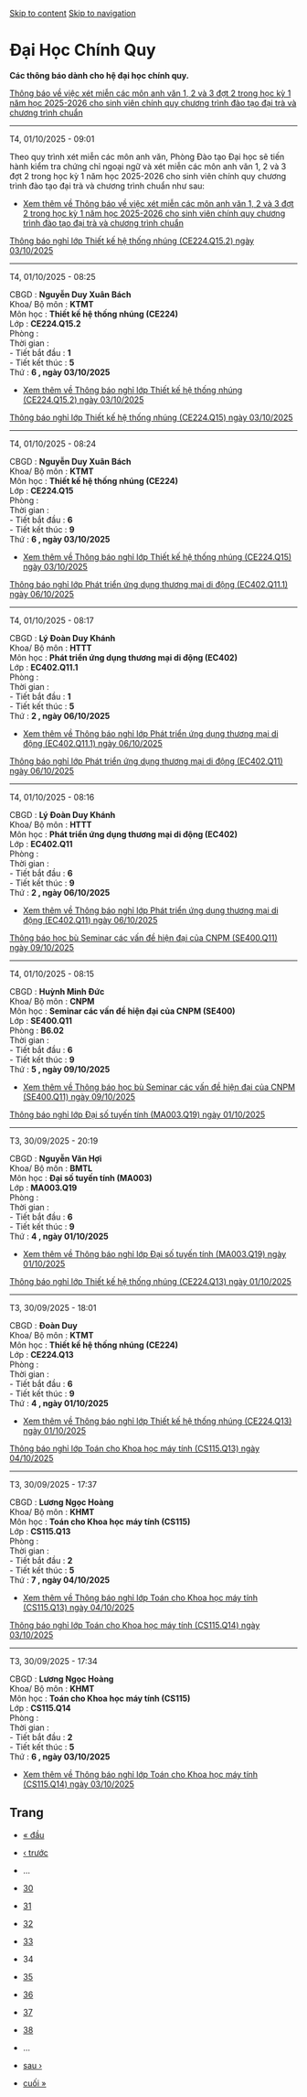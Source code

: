 [Skip to content](https://daa.uit.edu.vn/thongbaochinhquy?page=33#main)
 [Skip to navigation](https://daa.uit.edu.vn/thongbaochinhquy?page=33#main-nav)

Đại Học Chính Quy
=================

**Các thông báo dành cho hệ đại học chính quy.**

[Thông báo về việc xét miễn các môn anh văn 1, 2 và 3 đợt 2 trong học kỳ 1 năm học 2025-2026 cho sinh viên chính quy chương trình đào tạo đại trà và chương trình chuẩn](https://daa.uit.edu.vn/thong-bao-ve-viec-xet-mien-cac-mon-anh-van-1-2-va-3-dot-2-trong-hoc-ky-1-nam-hoc-2025-2026-cho-sinh)

-----------------------------------------------------------------------------------------------------------------------------------------------------------------------------------------------------------------------------------------------------------------------------------------------------

T4, 01/10/2025 - 09:01

Theo quy trình xét miễn các môn anh văn, Phòng Đào tạo Đại học sẽ tiến hành kiểm tra chứng chỉ ngoại ngữ và xét miễn các môn anh văn 1, 2 và 3 đợt 2 trong học kỳ 1 năm học 2025-2026 cho sinh viên chính quy chương trình đào tạo đại trà và chương trình chuẩn như sau:

*   [Xem thêm về Thông báo về việc xét miễn các môn anh văn 1, 2 và 3 đợt 2 trong học kỳ 1 năm học 2025-2026 cho sinh viên chính quy chương trình đào tạo đại trà và chương trình chuẩn](https://daa.uit.edu.vn/thong-bao-ve-viec-xet-mien-cac-mon-anh-van-1-2-va-3-dot-2-trong-hoc-ky-1-nam-hoc-2025-2026-cho-sinh "Thông báo về việc xét miễn các môn anh văn 1, 2 và 3 đợt 2 trong học kỳ 1 năm học 2025-2026 cho sinh viên chính quy chương trình đào tạo đại trà và chương trình chuẩn")
    

[Thông báo nghỉ lớp Thiết kế hệ thống nhúng (CE224.Q15.2) ngày 03/10/2025](https://daa.uit.edu.vn/node/36586)

--------------------------------------------------------------------------------------------------------------

T4, 01/10/2025 - 08:25

CBGD : **Nguyễn Duy Xuân Bách**  
Khoa/ Bộ môn : **KTMT**  
Môn học : **Thiết kế hệ thống nhúng (CE224)**  
Lớp : **CE224.Q15.2**  
Phòng :  
Thời gian :  
\- Tiết bắt đầu : **1**  
\- Tiết kết thúc : **5**  
Thứ : **6 , ngày 03/10/2025**

*   [Xem thêm về Thông báo nghỉ lớp Thiết kế hệ thống nhúng (CE224.Q15.2) ngày 03/10/2025](https://daa.uit.edu.vn/node/36586 "Thông báo nghỉ lớp Thiết kế hệ thống nhúng (CE224.Q15.2) ngày 03/10/2025")
    

[Thông báo nghỉ lớp Thiết kế hệ thống nhúng (CE224.Q15) ngày 03/10/2025](https://daa.uit.edu.vn/node/36585)

------------------------------------------------------------------------------------------------------------

T4, 01/10/2025 - 08:24

CBGD : **Nguyễn Duy Xuân Bách**  
Khoa/ Bộ môn : **KTMT**  
Môn học : **Thiết kế hệ thống nhúng (CE224)**  
Lớp : **CE224.Q15**  
Phòng :  
Thời gian :  
\- Tiết bắt đầu : **6**  
\- Tiết kết thúc : **9**  
Thứ : **6 , ngày 03/10/2025**

*   [Xem thêm về Thông báo nghỉ lớp Thiết kế hệ thống nhúng (CE224.Q15) ngày 03/10/2025](https://daa.uit.edu.vn/node/36585 "Thông báo nghỉ lớp Thiết kế hệ thống nhúng (CE224.Q15) ngày 03/10/2025")
    

[Thông báo nghỉ lớp Phát triển ứng dụng thương mại di động (EC402.Q11.1) ngày 06/10/2025](https://daa.uit.edu.vn/node/36584)

-----------------------------------------------------------------------------------------------------------------------------

T4, 01/10/2025 - 08:17

CBGD : **Lý Đoàn Duy Khánh**  
Khoa/ Bộ môn : **HTTT**  
Môn học : **Phát triển ứng dụng thương mại di động (EC402)**  
Lớp : **EC402.Q11.1**  
Phòng :  
Thời gian :  
\- Tiết bắt đầu : **1**  
\- Tiết kết thúc : **5**  
Thứ : **2 , ngày 06/10/2025**

*   [Xem thêm về Thông báo nghỉ lớp Phát triển ứng dụng thương mại di động (EC402.Q11.1) ngày 06/10/2025](https://daa.uit.edu.vn/node/36584 "Thông báo nghỉ lớp Phát triển ứng dụng thương mại di động (EC402.Q11.1) ngày 06/10/2025")
    

[Thông báo nghỉ lớp Phát triển ứng dụng thương mại di động (EC402.Q11) ngày 06/10/2025](https://daa.uit.edu.vn/node/36583)

---------------------------------------------------------------------------------------------------------------------------

T4, 01/10/2025 - 08:16

CBGD : **Lý Đoàn Duy Khánh**  
Khoa/ Bộ môn : **HTTT**  
Môn học : **Phát triển ứng dụng thương mại di động (EC402)**  
Lớp : **EC402.Q11**  
Phòng :  
Thời gian :  
\- Tiết bắt đầu : **6**  
\- Tiết kết thúc : **9**  
Thứ : **2 , ngày 06/10/2025**

*   [Xem thêm về Thông báo nghỉ lớp Phát triển ứng dụng thương mại di động (EC402.Q11) ngày 06/10/2025](https://daa.uit.edu.vn/node/36583 "Thông báo nghỉ lớp Phát triển ứng dụng thương mại di động (EC402.Q11) ngày 06/10/2025")
    

[Thông báo học bù Seminar các vấn đề hiện đại của CNPM (SE400.Q11) ngày 09/10/2025](https://daa.uit.edu.vn/node/36582)

-----------------------------------------------------------------------------------------------------------------------

T4, 01/10/2025 - 08:15

CBGD : **Huỳnh Minh Đức**  
Khoa/ Bộ môn : **CNPM**  
Môn học : **Seminar các vấn đề hiện đại của CNPM (SE400)**  
Lớp : **SE400.Q11**  
Phòng : **B6.02**  
Thời gian :  
\- Tiết bắt đầu : **6**  
\- Tiết kết thúc : **9**  
Thứ : **5 , ngày 09/10/2025**

*   [Xem thêm về Thông báo học bù Seminar các vấn đề hiện đại của CNPM (SE400.Q11) ngày 09/10/2025](https://daa.uit.edu.vn/node/36582 "Thông báo học bù Seminar các vấn đề hiện đại của CNPM (SE400.Q11) ngày 09/10/2025")
    

[Thông báo nghỉ lớp Đại số tuyến tính (MA003.Q19) ngày 01/10/2025](https://daa.uit.edu.vn/node/36581)

------------------------------------------------------------------------------------------------------

T3, 30/09/2025 - 20:19

CBGD : **Nguyễn Văn Hợi**  
Khoa/ Bộ môn : **BMTL**  
Môn học : **Đại số tuyến tính (MA003)**  
Lớp : **MA003.Q19**  
Phòng :  
Thời gian :  
\- Tiết bắt đầu : **6**  
\- Tiết kết thúc : **9**  
Thứ : **4 , ngày 01/10/2025**

*   [Xem thêm về Thông báo nghỉ lớp Đại số tuyến tính (MA003.Q19) ngày 01/10/2025](https://daa.uit.edu.vn/node/36581 "Thông báo nghỉ lớp Đại số tuyến tính (MA003.Q19) ngày 01/10/2025")
    

[Thông báo nghỉ lớp Thiết kế hệ thống nhúng (CE224.Q13) ngày 01/10/2025](https://daa.uit.edu.vn/node/36580)

------------------------------------------------------------------------------------------------------------

T3, 30/09/2025 - 18:01

CBGD : **Đoàn Duy**  
Khoa/ Bộ môn : **KTMT**  
Môn học : **Thiết kế hệ thống nhúng (CE224)**  
Lớp : **CE224.Q13**  
Phòng :  
Thời gian :  
\- Tiết bắt đầu : **6**  
\- Tiết kết thúc : **9**  
Thứ : **4 , ngày 01/10/2025**

*   [Xem thêm về Thông báo nghỉ lớp Thiết kế hệ thống nhúng (CE224.Q13) ngày 01/10/2025](https://daa.uit.edu.vn/node/36580 "Thông báo nghỉ lớp Thiết kế hệ thống nhúng (CE224.Q13) ngày 01/10/2025")
    

[Thông báo nghỉ lớp Toán cho Khoa học máy tính (CS115.Q13) ngày 04/10/2025](https://daa.uit.edu.vn/node/36579)

---------------------------------------------------------------------------------------------------------------

T3, 30/09/2025 - 17:37

CBGD : **Lương Ngọc Hoàng**  
Khoa/ Bộ môn : **KHMT**  
Môn học : **Toán cho Khoa học máy tính (CS115)**  
Lớp : **CS115.Q13**  
Phòng :  
Thời gian :  
\- Tiết bắt đầu : **2**  
\- Tiết kết thúc : **5**  
Thứ : **7 , ngày 04/10/2025**

*   [Xem thêm về Thông báo nghỉ lớp Toán cho Khoa học máy tính (CS115.Q13) ngày 04/10/2025](https://daa.uit.edu.vn/node/36579 "Thông báo nghỉ lớp Toán cho Khoa học máy tính (CS115.Q13) ngày 04/10/2025")
    

[Thông báo nghỉ lớp Toán cho Khoa học máy tính (CS115.Q14) ngày 03/10/2025](https://daa.uit.edu.vn/node/36578)

---------------------------------------------------------------------------------------------------------------

T3, 30/09/2025 - 17:34

CBGD : **Lương Ngọc Hoàng**  
Khoa/ Bộ môn : **KHMT**  
Môn học : **Toán cho Khoa học máy tính (CS115)**  
Lớp : **CS115.Q14**  
Phòng :  
Thời gian :  
\- Tiết bắt đầu : **2**  
\- Tiết kết thúc : **5**  
Thứ : **6 , ngày 03/10/2025**

*   [Xem thêm về Thông báo nghỉ lớp Toán cho Khoa học máy tính (CS115.Q14) ngày 03/10/2025](https://daa.uit.edu.vn/node/36578 "Thông báo nghỉ lớp Toán cho Khoa học máy tính (CS115.Q14) ngày 03/10/2025")
    

Trang
-----

*   [« đầu](https://daa.uit.edu.vn/thongbaochinhquy "Đến trang đầu tiên")
    
*   [‹ trước](https://daa.uit.edu.vn/thongbaochinhquy?page=32 "Đến trang kế trước")
    
*   …
*   [30](https://daa.uit.edu.vn/thongbaochinhquy?page=29 "Đến trang 30")
    
*   [31](https://daa.uit.edu.vn/thongbaochinhquy?page=30 "Đến trang 31")
    
*   [32](https://daa.uit.edu.vn/thongbaochinhquy?page=31 "Đến trang 32")
    
*   [33](https://daa.uit.edu.vn/thongbaochinhquy?page=32 "Đến trang 33")
    
*   34
*   [35](https://daa.uit.edu.vn/thongbaochinhquy?page=34 "Đến trang 35")
    
*   [36](https://daa.uit.edu.vn/thongbaochinhquy?page=35 "Đến trang 36")
    
*   [37](https://daa.uit.edu.vn/thongbaochinhquy?page=36 "Đến trang 37")
    
*   [38](https://daa.uit.edu.vn/thongbaochinhquy?page=37 "Đến trang 38")
    
*   …
*   [sau ›](https://daa.uit.edu.vn/thongbaochinhquy?page=34 "Đến trang kế sau")
    
*   [cuối »](https://daa.uit.edu.vn/thongbaochinhquy?page=1923 "Đến trang cuối cùng")